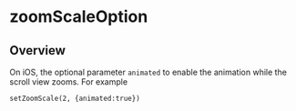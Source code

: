 # zoomScaleOption

<TypeHeader/>

## Overview

On iOS, the optional parameter `animated` to enable the animation while the scroll view
zooms. For example

    setZoomScale(2, {animated:true})

<ApiDocs/>

